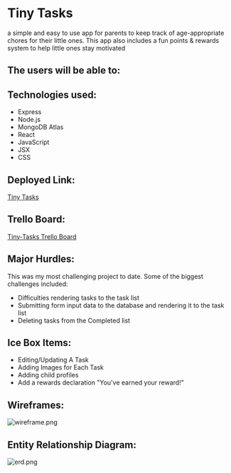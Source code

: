 # Tiny Tasks
a simple and easy to use app for parents to keep track of age-appropriate chores for their little ones. 
This app also includes a fun points & rewards system to help little ones stay motivated

## The users will be able to:

## Technologies used:
- Express
- Node.js
- MongoDB Atlas
- React
- JavaScript
- JSX
- CSS

## Deployed Link:
[Tiny Tasks](http://tiny-tasks-app.herokuapp.com)

## Trello Board:
[Tiny-Tasks Trello Board](https://trello.com/b/bpYMXv1N/project-4-tinytasks)

## Major Hurdles:
This was my most challenging project to date. Some of the biggest challenges included:

- Difficulties rendering tasks to the task list
- Submitting form input data to the database and rendering it to the task list
- Deleting tasks from the Completed list

## Ice Box Items:
- Editing/Updating A Task
- Adding Images for Each Task
- Adding child profiles
- Add a rewards declaration
    "You've earned your reward!"

## Wireframes:
![wireframe.png](https://iili.io/HG30EYu.png)

## Entity Relationship Diagram:
![erd.png](https://iili.io/HG30l49.png)


